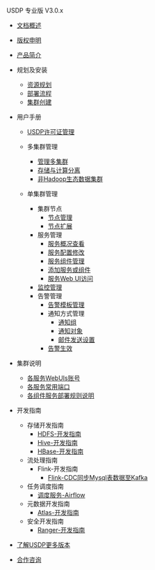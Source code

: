 <div class="sidebar_title icon_"> USDP 专业版 V3.0.x</div>   



* [文档概述](usdpdc/3.0.0-unopened/README)

* [版权申明](usdpdc/3.0.0-unopened/copyright)

* [产品简介](usdpdc/3.0.0-unopened/introduction/README)

  <!-- 技术白皮书 -->

* 规划及安装
  * [资源规划](usdpdc/3.0.0-unopened/userguide/deploy_plan)
  * [部署流程](usdpdc/3.0.0-unopened/userguide/install)
  * [集群创建](usdpdc/3.0.0-unopened/userguide/1st_cluster)

* 用户手册
  * [USDP许可证管理](usdpdc/license/license)
  * 多集群管理

    * [管理多集群](usdpdc/clusters/clusters)
    * [存储与计算分离](usdpdc/clusters/clusters_separation)
    * [非Hadoop生态数据集群](usdpdc/clusters/clusters_others)
  * 单集群管理
    * 集群节点
      * [节点管理](usdpdc/guide_v2/node)
      * [节点扩展](usdpdc/guide_v2/node_add_v2.1)
    * 服务管理
      * [服务概况查看](usdpdc/guide_v2/service_state)
      * [服务配置修改](usdpdc/guide_v2/service_config)
      * [服务组件管理](usdpdc/guide_v2/service_component)
      * [添加服务或组件](usdpdc/guide_v2/service_extension)
      * [服务Web UI访问](usdpdc/guide_v2/service_web)
    * [监控管理](usdpdc/guide_v2/monitor)
    * 告警管理
      * [告警模板管理](usdpdc/guide_v2/alarmTemplate)
      * 通知方式管理
        * [通知组](usdpdc/guide_v2/alarmInform_group)
        * [通知对象](usdpdc/guide_v2/alarmInform_object)
        * [邮件发送设置](usdpdc/guide_v2/alarmInform_email)
      * [告警生效](usdpdc/guide_v2/alarmTemplate_work)

* 集群说明
  * [各服务WebUIs账号](usdpdc/2.1.x/cluster_notes/login)
  * [各服务常用端口](usdpdc/2.1.x/cluster_notes/ports)
  * [各组件服务部署规则说明](usdpdc/2.1.x/cluster_notes/rule)

* 开发指南
  * 存储开发指南
    * [HDFS-开发指南](usdpdc/developer/hdfs)
    * [Hive-开发指南](usdpdc/developer/hive)
    * [HBase-开发指南](usdpdc/developer/hbase)
  * 流处理指南
    * Flink-开发指南
      * [Flink-CDC同步Mysql表数据至Kafka](usdpdc/2.1.x/developer/flink-cdc_mysql_to_kafka)
  * 任务调度指南
    * [调度服务-Airflow](usdpdc/schedule/airflow)
  * 元数据开发指南
    * [Atlas-开发指南](usdpdc/developer/atlas)
  * 安全开发指南
    * [Ranger-开发指南](usdpdc/developer/ranger)

* [了解USDP更多版本](usdpdc/component/version)

* [合作咨询](https://spt.ucloud.cn/30001)

